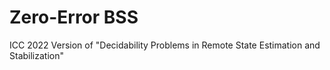 # Zero-Error BSS

ICC 2022 Version of "Decidability Problems in Remote State Estimation and Stabilization"  